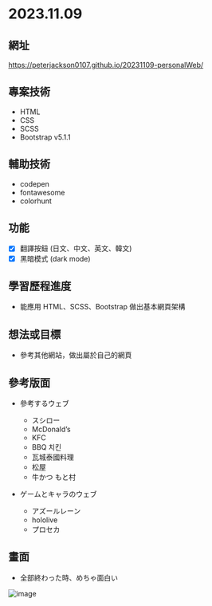 # 2023.11.09

## 網址
https://peterjackson0107.github.io/20231109-personalWeb/

## 專案技術
- HTML
- CSS
- SCSS
- Bootstrap v5.1.1

## 輔助技術
- codepen
- fontawesome
- colorhunt

## 功能
- [x] 翻譯按鈕 (日文、中文、英文、韓文)
- [x] 黑暗模式 (dark mode)

## 學習歷程進度
* 能應用 HTML、SCSS、Bootstrap 做出基本網頁架構

## 想法或目標
* 參考其他網站，做出屬於自己的網頁

## 參考版面
* 參考するウェブ
  * スシロー
  * McDonald’s 
  * KFC
  * BBQ 치킨
  * 瓦城泰國料理
  * 松屋
  * 牛かつ もと村

* ゲームとキャラのウェブ
  * アズールレーン
  * hololive
  * プロセカ

## 畫面
* 全部終わった時、めちゃ面白い

![image](https://github.com/peterjackson0107/20231109-personalWeb/assets/151004314/ed02f3c5-c86d-4660-8863-97676febd676)
